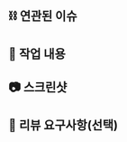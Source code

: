 ## ⛓️ 연관된 이슈
<!-- ex) #이슈번호, close#이슈번호 -->


## 📝 작업 내용
<!-- 이번 PR에서 작업한 내용을 간략히 설명해주세요-->


## 📷 스크린샷
<!-- 이번 PR에서 작업한 내용을 간략히 설명해주세요 -->


## 💬 리뷰 요구사항(선택)
<!-- 리뷰어가 특별히 봐주었으면 하는 부분이 있다면 작성해주세요
ex) 메서드 XXX의 이름을 더 잘 짓고 싶은데 혹시 좋은 명칭이 있을까요? -->
